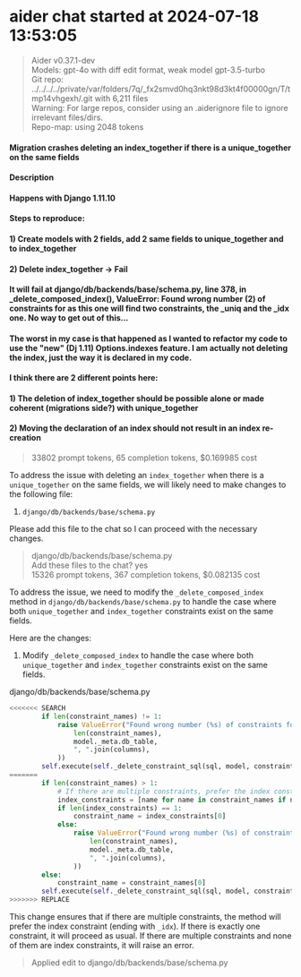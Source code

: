 
# aider chat started at 2024-07-18 13:53:05

> Aider v0.37.1-dev  
> Models: gpt-4o with diff edit format, weak model gpt-3.5-turbo  
> Git repo: ../../../../private/var/folders/7q/_fx2smvd0hq3nkt98d3kt4f00000gn/T/tmp14vhgexh/.git with 6,211 files  
> Warning: For large repos, consider using an .aiderignore file to ignore irrelevant files/dirs.  
> Repo-map: using 2048 tokens  

#### Migration crashes deleting an index_together if there is a unique_together on the same fields  
#### Description  
#### 	  
#### Happens with Django 1.11.10  
#### Steps to reproduce:  
#### 1) Create models with 2 fields, add 2 same fields to unique_together and to index_together  
#### 2) Delete index_together -> Fail  
#### It will fail at django/db/backends/base/schema.py, line 378, in _delete_composed_index(), ValueError: Found wrong number (2) of constraints for as this one will find two constraints, the _uniq and the _idx one. No way to get out of this...  
#### The worst in my case is that happened as I wanted to refactor my code to use the "new" (Dj 1.11) Options.indexes feature. I am actually not deleting the index, just the way it is declared in my code.  
#### I think there are 2 different points here:  
#### 1) The deletion of index_together should be possible alone or made coherent (migrations side?) with unique_together  
#### 2) Moving the declaration of an index should not result in an index re-creation  
> 33802 prompt tokens, 65 completion tokens, $0.169985 cost  

To address the issue with deleting an `index_together` when there is a `unique_together` on the same fields, we will likely need to make changes to the following file:

1. `django/db/backends/base/schema.py`

Please add this file to the chat so I can proceed with the necessary changes.

> django/db/backends/base/schema.py  
> Add these files to the chat? yes  
> 15326 prompt tokens, 367 completion tokens, $0.082135 cost  

To address the issue, we need to modify the `_delete_composed_index` method in `django/db/backends/base/schema.py` to handle the case where both `unique_together` and `index_together` constraints exist on the same fields.

Here are the changes:

1. Modify `_delete_composed_index` to handle the case where both `unique_together` and `index_together` constraints exist on the same fields.

django/db/backends/base/schema.py
```python
<<<<<<< SEARCH
        if len(constraint_names) != 1:
            raise ValueError("Found wrong number (%s) of constraints for %s(%s)" % (
                len(constraint_names),
                model._meta.db_table,
                ", ".join(columns),
            ))
        self.execute(self._delete_constraint_sql(sql, model, constraint_names[0]))
=======
        if len(constraint_names) > 1:
            # If there are multiple constraints, prefer the index constraint.
            index_constraints = [name for name in constraint_names if name.endswith('_idx')]
            if len(index_constraints) == 1:
                constraint_name = index_constraints[0]
            else:
                raise ValueError("Found wrong number (%s) of constraints for %s(%s)" % (
                    len(constraint_names),
                    model._meta.db_table,
                    ", ".join(columns),
                ))
        else:
            constraint_name = constraint_names[0]
        self.execute(self._delete_constraint_sql(sql, model, constraint_name))
>>>>>>> REPLACE
```

This change ensures that if there are multiple constraints, the method will prefer the index constraint (ending with `_idx`). If there is exactly one constraint, it will proceed as usual. If there are multiple constraints and none of them are index constraints, it will raise an error.

> Applied edit to django/db/backends/base/schema.py  
